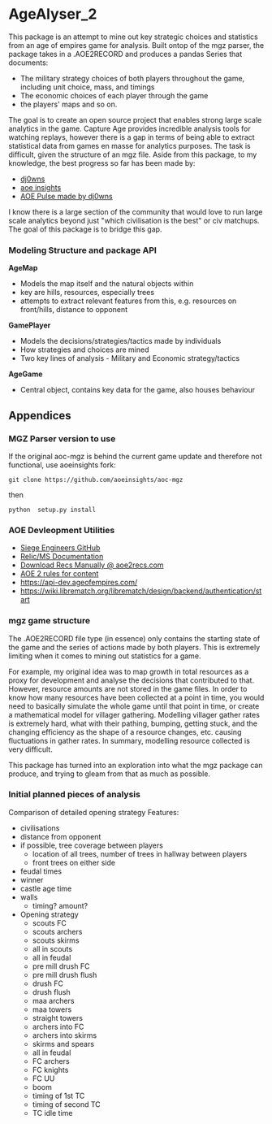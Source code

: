 # AgeAlyser_2
This package is an attempt to mine out key strategic choices and statistics from an age of empires game for analysis. Built ontop of the mgz parser, the package takes in a .AOE2RECORD and produces a pandas Series that documents:
- The military strategy choices of both players throughout the game, including unit choice, mass, and timings
- The economic choices of each player through the game
- the players' maps
and so on.

The goal is to create an open source project that enables strong large scale analytics in the game. Capture Age provides incredible analysis tools for watching replays, however there is a gap in terms of being able to extract statistical data from games en masse for analytics purposes. The task is difficult, given the structure of an mgz file.
Aside from this package, to my knowledge, the best progress so far has been made by: 
- [dj0wns](https://github.com/dj0wns/AoE_Rec_Opening_Analysis/tree/main)
- [aoe insights](https://www.aoe2insights.com/)
- [AOE Pulse made by dj0wns](https://www.aoepulse.com/home)

I know there is a large section of the community that would love to run large scale analytics beyond just "which civilisation is the best" or civ matchups. The goal of this package is to bridge this gap.

### Modeling Structure and package API
**AgeMap** 
- Models the map itself and the natural objects within
- key are hills, resources, especially trees
- attempts to extract relevant features from this, e.g. resources on front/hills, distance to opponent

**GamePlayer**
- Models the decisions/strategies/tactics made by individuals
- How strategies and choices are mined
- Two key lines of analysis - Military and Economic strategy/tactics

**AgeGame**
- Central object, contains key data for the game, also houses behaviour


## Appendices
### MGZ Parser version to use
If the original aoc-mgz is behind the current game update and therefore not functional, use aoeinsights fork:
```
git clone https://github.com/aoeinsights/aoc-mgz
```
then 
```
python  setup.py install
```

### AOE Devleopment Utilities
- [Siege Engineers GitHub](https://github.com/SiegeEngineers)
- [Relic/MS Documentation](https://wiki.librematch.org/librematch/data_sources/start)
- [Download Recs Manually @ aoe2recs.com](https://aoe2recs.com/)
- [AOE 2 rules for content](https://www.xbox.com/en-GB/developers/rules)
- https://api-dev.ageofempires.com/
- https://wiki.librematch.org/librematch/design/backend/authentication/start

### mgz game structure
The .AOE2RECORD file type (in essence) only contains the starting state of the game and the series of actions made by both players. This is extremely limiting when it comes to mining out statistics for a game. 

For example, my original idea was to map growth in total resources as a proxy for development and analyse the decisions that contributed to that. However, resource amounts are not stored in the game files. In order to know how many resources have been collected at a point in time, you would need to basically simulate the whole game until that point in time, or create a mathematical model for villager gathering. Modelling villager gather rates is extremely hard, what with their pathing, bumping, getting stuck, and the changing efficiency as the shape of a resource changes, etc. causing fluctuations in gather rates. In summary, modelling resource collected is very difficult.

This package has turned into an exploration into what the mgz package can produce, and trying to gleam from that as much as possible.

### Initial planned pieces of analysis
Comparison of detailed opening strategy
Features:
- civilisations
- distance from opponent
- if possible, tree coverage between players
    - location of all trees, number of trees in hallway between players
    - front trees on either side
- feudal times
- winner
- castle age time
- walls
    - timing? amount?
- Opening strategy
    - scouts FC
    - scouts archers
    - scouts skirms
    - all in scouts
    - all in feudal
    - pre mill drush FC
    - pre mill drush flush
    - drush FC
    - drush flush
    - maa archers
    - maa towers
    - straight towers
    - archers into FC
    - archers into skirms
    - skirms and spears
    - all in feudal
    - FC archers
    - FC knights
    - FC UU
    - boom
    - timing of 1st TC
    - timing of second TC
    - TC idle time
